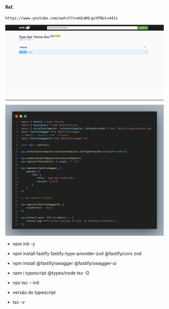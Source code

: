 #### Ref.
```
https://www.youtube.com/watch?v=mULWHLquYP0&t=442s
```

<img src="./screens/passo2.png" alt=""> 
<br>
<hr>

<img src="./screens/passo1.png" alt=""> 

* npm init -y

* npm install fastify fastify-type-provider-zod @fastify/cors zod

* npm install @fastify/swagger @fastify/swagger-ui

* npm i typescript @types/node tsx -D

* npx tsc --init

* versão do typescript

* tsc -v